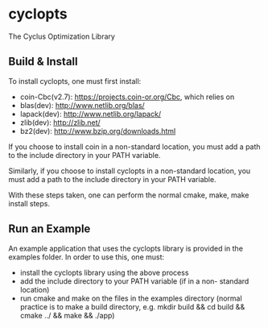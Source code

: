cyclopts
========

The Cyclus Optimization Library

Build & Install
---------------

To install cyclopts, one must first install:
   * coin-Cbc(v2.7): https://projects.coin-or.org/Cbc, which relies on
   * blas(dev): http://www.netlib.org/blas/
   * lapack(dev): http://www.netlib.org/lapack/
   * zlib(dev): http://zlib.net/
   * bz2(dev): http://www.bzip.org/downloads.html

If you choose to install coin in a non-standard location, you must
add a path to the include directory in your PATH variable.

Similarly, if you choose to install cyclopts in a non-standard 
location, you must add a path to the include directory in your PATH 
variable.

With these steps taken, one can perform the normal cmake, make, 
make install steps.

Run an Example
--------------

An example application that uses the cyclopts library is provided in 
the examples folder. In order to use this, one must:
  * install the cyclopts library using the above process
  * add the include directory to your PATH variable (if in a non-
  standard location)
  * run cmake and make on the files in the examples directory (normal 
  practice is to make a build directory, e.g. mkdir build && cd build 
  && cmake ../ && make && ./app)